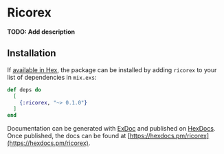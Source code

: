 # Ricorex

**TODO: Add description**

## Installation

If [available in Hex](https://hex.pm/docs/publish), the package can be installed
by adding `ricorex` to your list of dependencies in `mix.exs`:

```elixir
def deps do
  [
    {:ricorex, "~> 0.1.0"}
  ]
end
```

Documentation can be generated with [ExDoc](https://github.com/elixir-lang/ex_doc)
and published on [HexDocs](https://hexdocs.pm). Once published, the docs can
be found at [https://hexdocs.pm/ricorex](https://hexdocs.pm/ricorex).

